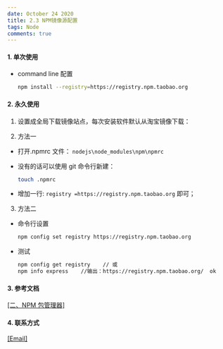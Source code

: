 ```yaml
---
date: October 24 2020
title: 2.3 NPM镜像源配置
tags: Node
comments: true
---
```


#### 1. 单次使用

- command line 配置

  ```bash
  npm install --registry=https://registry.npm.taobao.org
  ```

#### 2. 永久使用

1. 设置成全局下载镜像站点，每次安装软件默认从淘宝镜像下载：

2. 方法一

- 打开.npmrc 文件： `nodejs\node_modules\npm\npmrc`
- 没有的话可以使用 git 命令行新建：

  ```bash
  touch .npmrc
  ```

- 增加一行: `registry =https://registry.npm.taobao.org` 即可；

3. 方法二

- 命令行设置

  ```bash
  npm config set registry https://registry.npm.taobao.org
  ```

- 测试

  ```bash
  npm config get registry    // 或
  npm info express    //输出：https://registry.npm.taobao.org/  ok
  ```

#### 3. 参考文档

[[二、NPM 包管理器]](https://web-dolphin.github.io/2020/10/24/Node/Tutorial/%E4%BA%8C%E3%80%81NPM%E5%8C%85%E7%AE%A1%E7%90%86%E6%95%99%E7%A8%8B/)

#### 4. 联系方式

[[Email]](yuanmin8888@outlook.com)
